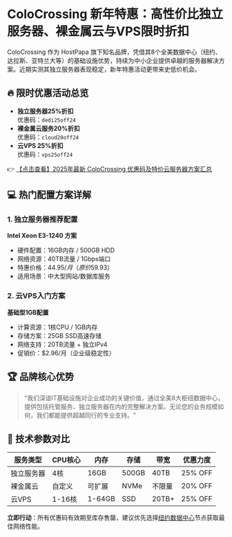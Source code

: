 # ColoCrossing 新年特惠：高性价比独立服务器、裸金属云与VPS限时折扣

ColoCrossing 作为 HostPapa 旗下知名品牌，凭借其8个全美数据中心（纽约、达拉斯、亚特兰大等）的基础设施优势，持续为中小企业提供卓越的服务器解决方案。近期实测其独立服务器表现稳定，新年特惠活动更带来史低价机会。

## 🔥 限时优惠活动总览
- **独立服务器25%折扣**  
  优惠码：`dedi25off24`
- **裸金属云服务20%折扣**  
  优惠码：`cloud20off24`
- **云VPS 25%折扣**  
  优惠码：`vps25off24`

👉 [【点击查看】2025年最新 ColoCrossing 优惠码及特价云服务器方案汇总](https://bit.ly/ColoCrossing)

## 💻 热门配置方案详解
### 1. 独立服务器推荐配置
**Intel Xeon E3-1240 方案**  
- 硬件配置：16GB内存 / 500GB HDD  
- 网络资源：40TB流量 / 1Gbps端口  
- 特惠价格：$44.95/月（原价$59.93）  
- 适用场景：中大型网站/数据库服务  

### 2. 云VPS入门方案
**基础型1GB配置**  
- 计算资源：1核CPU / 1GB内存  
- 存储方案：25GB SSD高速存储  
- 网络支持：20TB流量 + 独立IPv4  
- 促销价：$2.96/月（企业级稳定性）  

## 🏆 品牌核心优势
> "我们深谙IT基础设施对企业成功的关键价值，通过全美8大枢纽数据中心，提供包括托管服务、独立服务器在内的完整解决方案。无论您的业务规模如何，我们都能提供超越同行的专业支持。"

## 📌 技术参数对比
| 服务类型       | CPU核心 | 内存   | 存储   | 带宽     | 优惠力度 |
|----------------|---------|--------|--------|----------|----------|
| 独立服务器     | 4核     | 16GB   | 500GB  | 40TB     | 25% OFF  |
| 裸金属云       | 自定义  | 可扩展 | NVMe   | 不限量   | 20% OFF  |
| 云VPS          | 1-16核  | 1-64GB | SSD    | 20TB+    | 25% OFF  |

**立即行动**：所有优惠码有效期至库存售罄，建议优先选择[纽约数据中心](https://bit.ly/ColoCrossing)节点获取最佳网络性能。